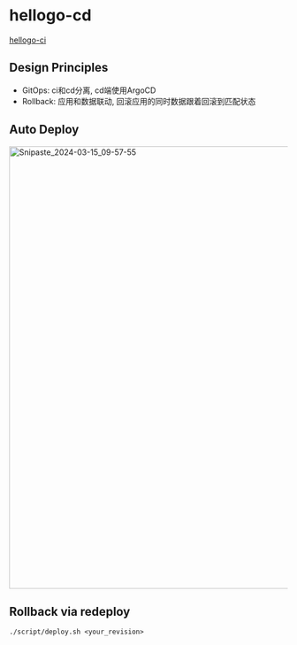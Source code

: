 # hellogo-cd

[hellogo-ci](https://github.com/guobinqiu/hellogo-ci)

## Design Principles

- GitOps: ci和cd分离, cd端使用ArgoCD
- Rollback: 应用和数据联动, 回滚应用的同时数据跟着回滚到匹配状态

## Auto Deploy

<img width="800" alt="Snipaste_2024-03-15_09-57-55" src="https://github.com/guobinqiu/hellogo-cd/assets/5800822/fbcaad76-bd81-4784-86e5-ce5d01ac81cf">

## Rollback via redeploy

```
./script/deploy.sh <your_revision>
```
